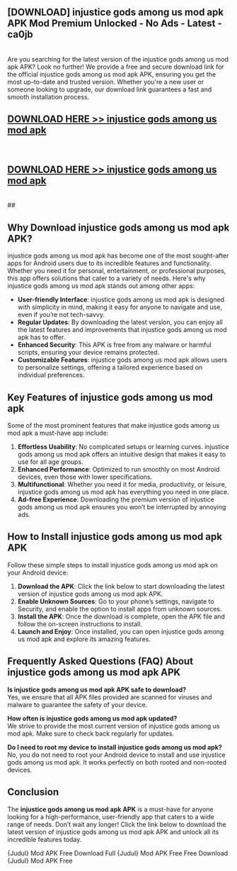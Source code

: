 ## [DOWNLOAD] injustice gods among us mod apk APK Mod  Premium Unlocked - No Ads - Latest - ca0jb <br>
<br>
Are you searching for the latest version of the injustice gods among us mod apk APK? Look no further! We provide a free and secure download link for the official injustice gods among us mod apk APK, ensuring you get the most up-to-date and trusted version. Whether you're a new user or someone looking to upgrade, our download link guarantees a fast and smooth installation process.


## [DOWNLOAD HERE >> injustice gods among us mod apk](http://leaked.freeplayer.one?title=injustice_gods_among_us_mod_apk&ref=06)
  <br>

## [DOWNLOAD HERE >> injustice gods among us mod apk](http://leaked.freeplayer.one?title=injustice_gods_among_us_mod_apk&ref=06)
  <br>
  ##



## Why Download injustice gods among us mod apk APK?

injustice gods among us mod apk has become one of the most sought-after apps for Android users due to its incredible features and functionality. Whether you need it for personal, entertainment, or professional purposes, this app offers solutions that cater to a variety of needs. Here's why injustice gods among us mod apk stands out among other apps:

- **User-friendly Interface**: injustice gods among us mod apk is designed with simplicity in mind, making it easy for anyone to navigate and use, even if you’re not tech-savvy.
- **Regular Updates**: By downloading the latest version, you can enjoy all the latest features and improvements that injustice gods among us mod apk has to offer.
- **Enhanced Security**: This APK is free from any malware or harmful scripts, ensuring your device remains protected.
- **Customizable Features**: injustice gods among us mod apk allows users to personalize settings, offering a tailored experience based on individual preferences.

## Key Features of injustice gods among us mod apk

Some of the most prominent features that make injustice gods among us mod apk a must-have app include:

1. **Effortless Usability**: No complicated setups or learning curves. injustice gods among us mod apk offers an intuitive design that makes it easy to use for all age groups.
2. **Enhanced Performance**: Optimized to run smoothly on most Android devices, even those with lower specifications.
3. **Multifunctional**: Whether you need it for media, productivity, or leisure, injustice gods among us mod apk has everything you need in one place.
4. **Ad-free Experience**: Downloading the premium version of injustice gods among us mod apk ensures you won’t be interrupted by annoying ads.

## How to Install injustice gods among us mod apk APK

Follow these simple steps to install injustice gods among us mod apk on your Android device:

1. **Download the APK**: Click the link below to start downloading the latest version of injustice gods among us mod apk APK.
2. **Enable Unknown Sources**: Go to your phone’s settings, navigate to Security, and enable the option to install apps from unknown sources.
3. **Install the APK**: Once the download is complete, open the APK file and follow the on-screen instructions to install.
4. **Launch and Enjoy**: Once installed, you can open injustice gods among us mod apk and explore its amazing features.

## Frequently Asked Questions (FAQ) About injustice gods among us mod apk APK

**Is injustice gods among us mod apk APK safe to download?**  
Yes, we ensure that all APK files provided are scanned for viruses and malware to guarantee the safety of your device.

**How often is injustice gods among us mod apk updated?**  
We strive to provide the most current version of injustice gods among us mod apk. Make sure to check back regularly for updates.

**Do I need to root my device to install injustice gods among us mod apk?**  
No, you do not need to root your Android device to install and use injustice gods among us mod apk. It works perfectly on both rooted and non-rooted devices.

## Conclusion

The **injustice gods among us mod apk APK** is a must-have for anyone looking for a high-performance, user-friendly app that caters to a wide range of needs. Don’t wait any longer! Click the link below to download the latest version of injustice gods among us mod apk APK and unlock all its incredible features today.

{Judul} Mod APK Free
Download Full {Judul} Mod APK Free
Free Download {Judul} Mod APK Free

